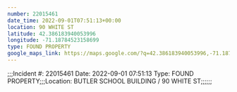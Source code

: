 ```yaml
---
number: 22015461
date_time: 2022-09-01T07:51:13+00:00
location: 90 WHITE ST
latitude: 42.386183940053996
longitude: -71.18784523158699
type: FOUND PROPERTY
google_maps_link: https://maps.google.com/?q=42.386183940053996,-71.18784523158699
---
```


;;;Incident #: 22015461   Date: 2022-09-01 07:51:13    Type: FOUND PROPERTY;;;Location: BUTLER SCHOOL BUILDING / 90 WHITE ST;;;;;;
